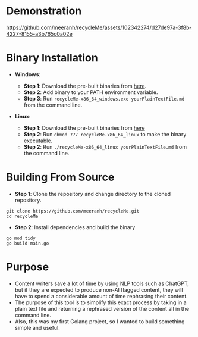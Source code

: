 # Demonstration


https://github.com/meeranh/recycleMe/assets/102342274/d27de97a-3f8b-4227-8155-a3b765c0a02e



# Binary Installation
+ **Windows**: 
    + **Step 1**: Download the pre-built binaries from [here](https://github.com/meeranh/recycleMe/releases/download/v0.1/recycleMe-x86_64_windows.exe).
    + **Step 2**: Add binary to your PATH environment variable.
    + **Step 3**: Run `recycleMe-x86_64_windows.exe yourPlainTextFile.md` from the command line.

+ **Linux**: 
    + **Step 1**: Download the pre-built binaries from [here](https://github.com/meeranh/recycleMe/releases/download/v0.1/recycleMe-x86_64_linux)
    + **Step 2**: Run `chmod 777 recycleMe-x86_64_linux` to make the binary executable.
    + **Step 2**: Run `./recycleMe-x86_64_linux yourPlainTextFile.md` from the command line.

# Building From Source
+ **Step 1**: Clone the repository and change directory to the cloned repository.
```unix
git clone https://github.com/meeranh/recycleMe.git
cd recycleMe
```

+ **Step 2**: Install dependencies and build the binary
```unix
go mod tidy
go build main.go
```

# Purpose
+ Content writers save a lot of time by using NLP tools such as ChatGPT, but if they are expected to produce non-AI flagged content, they will have to spend a considerable amount of time rephrasing their content. 
+ The purpose of this tool is to simplify this exact process by taking in a plain text file and returning a rephrased version of the content all in the command line.
+ Also, this was my first Golang project, so I wanted to build something simple and useful.
